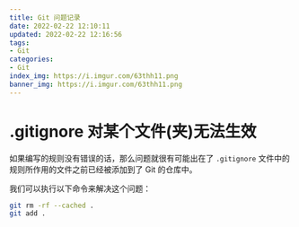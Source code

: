 ```yaml
---
title: Git 问题记录
date: 2022-02-22 12:10:11
updated: 2022-02-22 12:16:56
tags:
- Git
categories:
- Git
index_img: https://i.imgur.com/63thh11.png
banner_img: https://i.imgur.com/63thh11.png
---
```


# .gitignore 对某个文件(夹)无法生效

如果编写的规则没有错误的话，那么问题就很有可能出在了 `.gitignore` 文件中的规则所作用的文件之前已经被添加到了 Git 的仓库中。

我们可以执行以下命令来解决这个问题：

```bash
git rm -rf --cached .
git add .
```